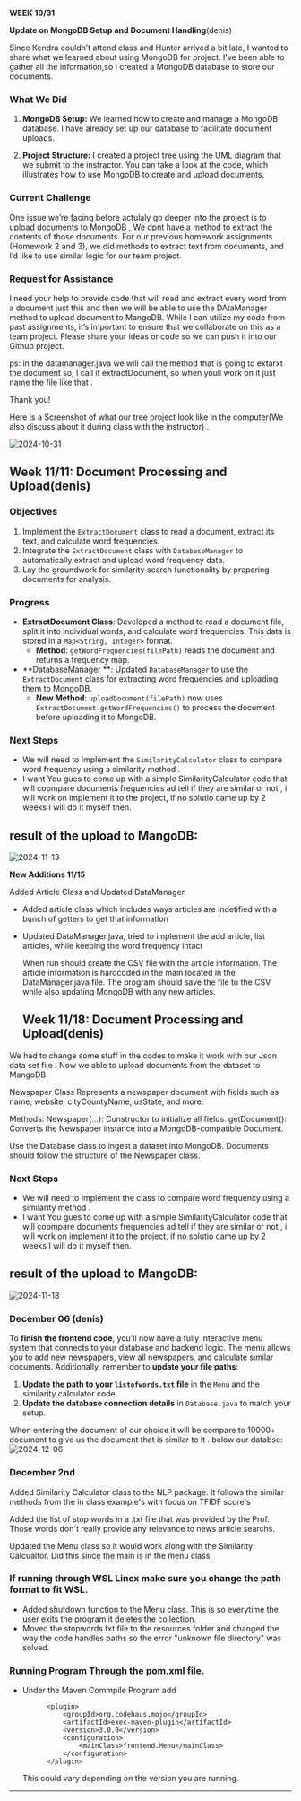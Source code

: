 
**WEEK  10/31**

**Update on MongoDB Setup and Document Handling**(denis)

Since Kendra couldn’t attend class and Hunter arrived a bit late, I wanted to share what we learned about using MongoDB for project. I've been able to gather all the information,so I created a MongoDB database to store our documents.

### What We Did

1. **MongoDB Setup:** We learned how to create and manage a MongoDB database. I have already set up our database to facilitate document uploads.
   
2. **Project Structure:** I created a project tree using the UML diagram that we submit to the instractor. You can take a look at the code, which illustrates how to use MongoDB to create and upload documents.

### Current Challenge

One issue we’re facing before actulaly go deeper into the project  is to upload documents to MongoDB , We dpnt have a method to extract the contents of those documents. For our previous homework assignments (Homework 2 and 3), we did methods to extract text from documents, and I’d like to use similar logic for our team project.

### Request for Assistance

I need your help to provide code that will read and extract every word from a document just this and then we will be able to use the DAtaManager method to upload document to MangoDB. While I can utilize my code from past assignments, it’s important to ensure that we collaborate on this as a team project. Please share your ideas or code  so we can push it into our Github project.


ps: in the datamanager.java we will call the method that is going to extarxt the document so, I call it extractDocument, so when youll work on it just name the file like that .

Thank you!

Here is a Screenshot of what our tree project look like in the computer(We also discuss about it during class with the instructor) .

![2024-10-31](https://github.com/user-attachments/assets/58dad2c9-7cb3-44e0-a56a-963bf819a6a7)


## Week 11/11: Document Processing and Upload(denis)


### Objectives
1. Implement the `ExtractDocument` class to read a document, extract its text, and calculate word frequencies.
2. Integrate the `ExtractDocument` class with `DatabaseManager` to automatically extract and upload word frequency data.
3. Lay the groundwork for similarity search functionality by preparing documents for analysis.

### Progress
- **ExtractDocument Class**: Developed a method to read a document file, split it into individual words, and calculate word frequencies. This data is stored in a `Map<String, Integer>` format.
  - **Method**: `getWordFrequencies(filePath)` reads the document and returns a frequency map.
- **DatabaseManager **: Updated `DatabaseManager` to use the `ExtractDocument` class for extracting word frequencies and uploading them to MongoDB.
  - **New Method**: `uploadDocument(filePath)` now uses `ExtractDocument.getWordFrequencies()` to process the document before uploading it to MongoDB.

### Next Steps
- We will need to Implement the `SimilarityCalculator` class to compare word frequency using a similarity method .
- I want You gues to come up with a simple SimilarityCalculator code that will copmpare documents frequencies ad tell if they are similar or not , i will work on implement it to the project, if no solutio came up by 2 weeks I will do it myself then.

## result of the upload to MangoDB:

![2024-11-13](https://github.com/user-attachments/assets/44b87eb2-204b-462c-a8be-c3339211d4f6)



**New Additions 11/15**

Added Article Class and Updated DataManager. 
- Added article class which includes ways articles are indetified with a bunch of getters to get that information
- Updated DataManager.java, tried to implement the add article, list articles, while keeping the word frequency intact

  When run should create the CSV file with the article information. The article information  is hardcoded in the main located in the DataManager.java file.
  The program should save the file to the CSV while also updating MongoDB with any new articles.

  ## Week 11/18: Document Processing and Upload(denis)
We had to change some stuff in the codes to make it work with our Json data set file . Now we able to upload documents from the dataset to MangoDB.

Newspaper Class
Represents a newspaper document with fields such as name, website, cityCountyName, usState, and more.

Methods:
Newspaper(...): Constructor to initialize all fields.
getDocument(): Converts the Newspaper instance into a MongoDB-compatible Document.

Use the Database class to ingest a dataset into MongoDB. Documents should follow the structure of the Newspaper class.

### Next Steps
- We will need to Implement the class to compare word frequency using a similarity method .
- I want You gues to come up with a simple SimilarityCalculator code that will copmpare documents frequencies ad tell if they are similar or not , i will work on implement it to the project, if no solutio came up by 2 weeks I will do it myself then.

## result of the upload to MangoDB:

![2024-11-18](https://github.com/user-attachments/assets/e148495e-2169-4a8e-a5c0-12439ae7e427)


### December 06 (denis)

To **finish the frontend code**, you'll now have a fully interactive menu system that connects to your database and backend logic. The menu allows you to add new newspapers, view all newspapers, and calculate similar documents. Additionally, remember to **update your file paths**:  
1. **Update the path to your `listofwords.txt` file** in the `Menu` and the similarity calculator code.  
2. **Update the database connection details** in `Database.java` to match your setup.

When entering the document of our choice it will be compare to 10000+ document to give us the document that is similar to it . below our databse:
![2024-12-06](https://github.com/user-attachments/assets/a083a3bc-1163-4d48-83a0-4361f3c73cfa)



### December 2nd

Added Similarity Calculator class to the NLP package. It follows the similar methods from the in class example's with focus on TFIDF score's 

Added the list of stop words in a .txt file that was provided by the Prof. Those words don't really provide any relevance to news article searchs. 

Updated the Menu class so it would work along with the Similarity Calcualtor. Did this since the main is in the menu class.

### If running through WSL Linex make sure you change the path format to fit WSL.

- Added shutdown function to the Menu class. This is so everytime the user exits the program it deletes the collection. 
- Moved the stopwords.txt file to the resources folder and changed the way the code handles paths so the error "unknown file directory" was solved. 

### Running Program Through the pom.xml file.
- Under the Maven Commpile Program add
  <!-- Maven Exec Plugin -->
            <plugin>
                <groupId>org.codehaus.mojo</groupId>
                <artifactId>exec-maven-plugin</artifactId>
                <version>3.0.0</version>
                <configuration>
                    <mainClass>frontend.Menu</mainClass>
                </configuration>
            </plugin>
  This could vary depending on the version you are running.

---



